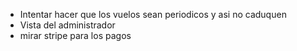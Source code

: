 - Intentar hacer que los vuelos sean periodicos y asi no caduquen
- Vista del administrador 
- mirar stripe para los pagos